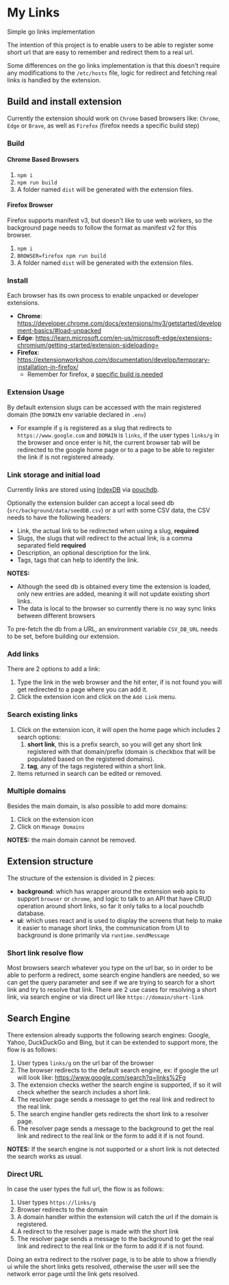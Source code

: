 # My Links

Simple go links implementation

The intention of this project is to enable users to be able to register some short url that are easy to remember and redirect them to a real url.

Some differences on the go links implementation is that this doesn't require any modifications to the `/etc/hosts` file, logic for redirect and fetching real links is handled by the extension.

## Build and install extension
Currently the extension should work on `Chrome` based browsers like: `Chrome`, `Edge` or `Brave`, as well as `Firefox` (firefox needs a specific build step)

### Build
#### Chrome Based Browsers
1. `npm i`
1. `npm run build`
1. A folder named `dist` will be generated with the extension files.

#### Firefox Browser
Firefox supports manifest v3, but doesn't like to use web workers, so the background page needs to follow the format as manifest v2 for this browser.

1. `npm i`
1. `BROWSER=firefox npm run build`
1. A folder named `dist` will be generated with the extension files.

### Install
Each browser has its own process to enable unpacked or developer extensions.
- **Chrome**: https://developer.chrome.com/docs/extensions/mv3/getstarted/development-basics/#load-unpacked
- **Edge**: https://learn.microsoft.com/en-us/microsoft-edge/extensions-chromium/getting-started/extension-sideloading=
- **Firefox**: https://extensionworkshop.com/documentation/develop/temporary-installation-in-firefox/
  - Remember for firefox, a [specific build is needed](#firefox-browser)

### Extension Usage

By default extension slugs can be accessed with the main registered domain (the `DOMAIN` env variable declared in `.env`)
  - For example if `g` is registered as a slug that redirects to `https://www.google.com` and `DOMAIN` is `links`, if the user types `links/g` in the browser and once enter is hit, the current browser tab will be redirected to the google home page or to a page to be able to register the link if is not registered already.

### Link storage and initial load

Currently links are stored using [IndexDB](https://developer.mozilla.org/en-US/docs/Web/API/IndexedDB_API) via [pouchdb](https://pouchdb.com/).

Optionally the extension builder can accept a local seed db (`src/background/data/seedDB.csv`) or a url with some CSV data, the CSV needs to have the following headers:
- Link, the actual link to be redirected when using a slug, **required**
- Slugs, the slugs that will redirect to the actual link, is a comma separated field **required**
- Description, an optional description for the link.
- Tags, tags that can help to identify the link.

**NOTES:**
  - Although the seed db is obtained every time the extension is loaded, only new entries are added, meaning it will not update existing short links.
  - The data is local to the browser so currently there is no way sync links between different browsers

To pre-fetch the db from a URL, an environment variable `CSV_DB_URL` needs to be set, before building our extension.

### Add links
There are 2 options to add a link:
1. Type the link in the web browser and the hit enter, if is not found you will get redirected to a page where you can add it.
1. Click the extension icon and click on the `Add Link` menu.

### Search existing links
1. Click on the extension icon, it will open the home page which includes 2 search options:
    1. **short link**, this is a prefix search, so you will get any short link registered with that domain/prefix (domain is checkbox that will be populated based on the registered domains).
    2. **tag**, any of the tags registered within a short link.
1. Items returned in search can be edited or removed.

### Multiple domains
Besides the main domain, is also possible to add more domains:
1. Click on the extension icon
1. Click on `Manage Domains`

**NOTES:** the main domain cannot be removed.


## Extension structure

The structure of the extension is divided in 2 pieces:
  - **background**: which has wrapper around the extension web apis to support `browser` or `chrome`, and logic to talk to an API that have CRUD operation around short links, so far it only talks to a local pouchdb database.
  - **ui**: which uses react and is used to display the screens that help to make it easier to manage short links, the communication from UI to background is done primarily via `runtime.sendMessage`


### Short link resolve flow

Most browsers search whatever you type on the url bar, so in order to be able to perform a redirect, some search engine handlers are needed, so we can get the query parameter and see if we are trying to search for a short link and try to resolve that link.
There are 2 use cases for resolving a short link, via search engine or via direct url like `https://domain/short-link`

## Search Engine
There extension already supports the following search engines: Google, Yahoo, DuckDuckGo and Bing, but it can be extended to support more, the flow is as follows:
  1. User types `links/g` on the url bar of the browser
  1. The browser redirects to the default search engine, ex: if google the url will look like: https://www.google.com/search?q=links%2Fg
  1. The extension checks wether the search engine is supported, if so it will check whether the search includes a short link.
  1. The resolver page sends a message to get the real link and redirect to the real link.
  1. The search engine handler gets redirects the short link to a resolver page.
  1. The resolver page sends a message to the background to get the real link and redirect to the real link or the form to add it if is not found.

**NOTES:**
If the search engine is not supported or a short link is not detected the search works as usual.

### Direct URL
In case the user types the full url, the flow is as follows:
  1. User types `https://links/g`
  1. Browser redirects to the domain
  1. A domain handler within the extension will catch the url if the domain is registered.
  1. A redirect to the resolver page is made with the short link
  1. The resolver page sends a message to the background to get the real link and redirect to the real link or the form to add it if is not found.

Doing an extra redirect to the rsolver page, is to be able to show a friendly ui while the short links gets resolved, otherwise the user will see the network error page until the link gets resolved.
